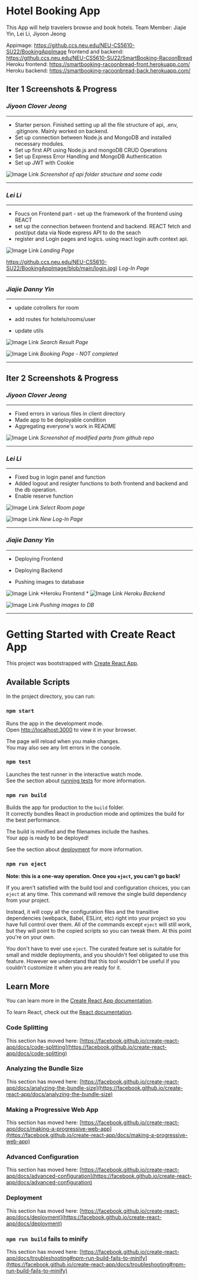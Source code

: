 # Hotel Booking App

This App will help travelers browse and book hotels.
Team Member: Jiajie Yin, Lei Li, Jiyoon Jeong

Appimage: https://github.ccs.neu.edu/NEU-CS5610-SU22/BookingAppImage
frontend and backend: https://github.ccs.neu.edu/NEU-CS5610-SU22/SmartBooking-RacoonBread
Heroku frontend: https://smartbooking-racoonbread-front.herokuapp.com/
Heroku backend: https://smartbooking-racoonbread-back.herokuapp.com/


## Iter 1 Screenshots & Progress

### _Jiyoon Clover Jeong_
---
- Starter person. Finished setting up all the file structure of api, .env, .gitignore. Mainly worked on backend.
- Set up connection between Node.js and MongoDB and installed necessary modules.
- Set up first API using Node.js and mongoDB CRUD Operations
- Set up Express Error Handling and MongoDB Authentication
- Set up JWT with Cookie

![Image Link](https://github.ccs.neu.edu/NEU-CS5610-SU22/BookingAppImage/blob/main/BackendSetup-Clover.png)
*Screenshot of api folder structure and some code*

---


### _Lei Li_
---
- Foucs on Frontend part - set up the framework of the frontend using REACT
- set up the connection between frontend and backend. REACT fetch and post/put data via Node express API to do the seach
- register and Login pages and logics. using react login auth context api. 


![Image Link](https://github.ccs.neu.edu/NEU-CS5610-SU22/BookingAppImage/blob/main/LandingPage.jpg)
*Landing Page*

https://github.ccs.neu.edu/NEU-CS5610-SU22/BookingAppImage/blob/main/login.jpg)
*Log-In Page*

---


### _Jiajie Danny Yin_
---
- update cotrollers for room

- add routes for hotels/rooms/user

- update utils


![Image Link](https://github.ccs.neu.edu/NEU-CS5610-SU22/BookingAppImage/blob/main/SearchResult.jpg)
*Search Result Page*

![Image Link](https://github.ccs.neu.edu/NEU-CS5610-SU22/BookingAppImage/blob/main/BookingPage.jpg)
*Booking Page - NOT completed*

---

## Iter 2 Screenshots & Progress

### _Jiyoon Clover Jeong_
---
- Fixed errors in various files in client directory
- Made app to be deployable condition
- Aggregating everyone's work in README

![Image Link](https://github.ccs.neu.edu/NEU-CS5610-SU22/BookingAppImage/blob/main/Iter2_Clover-fixed%20errors.jpeg)
*Screenshot of modified parts from github repo*

---


### _Lei Li_
---
- Fixed bug in login panel and function
- Added logout and resigter functions to both frontend and backend and the db operation.
- Enable reserve function


![Image Link](https://github.ccs.neu.edu/NEU-CS5610-SU22/BookingAppImage/blob/main/Iter2_Lei_selectRoom)
*Select Room page*

![Image Link](https://github.ccs.neu.edu/NEU-CS5610-SU22/BookingAppImage/blob/main/Iter2_Lei_Loginemail)
*New Log-In Page*

---


### _Jiajie Danny Yin_
---
- Deploying Frontend

- Deploying Backend

- Pushing images to database


![Image Link](https://github.ccs.neu.edu/NEU-CS5610-SU22/BookingAppImage/blob/main/Iter2_Danny_DeployingFrontend)
*Heroku Frontend *
![Image Link](https://github.ccs.neu.edu/NEU-CS5610-SU22/BookingAppImage/blob/main/Iter2_Danny_DeployingBackend)
*Heroku Backend*

![Image Link](https://github.ccs.neu.edu/NEU-CS5610-SU22/BookingAppImage/blob/main/Iter2_Danny_PushImage)
*Pushing images to DB*

---


# Getting Started with Create React App

This project was bootstrapped with [Create React App](https://github.com/facebook/create-react-app).

## Available Scripts

In the project directory, you can run:

### `npm start`

Runs the app in the development mode.\
Open [http://localhost:3000](http://localhost:3000) to view it in your browser.

The page will reload when you make changes.\
You may also see any lint errors in the console.

### `npm test`

Launches the test runner in the interactive watch mode.\
See the section about [running tests](https://facebook.github.io/create-react-app/docs/running-tests) for more information.

### `npm run build`

Builds the app for production to the `build` folder.\
It correctly bundles React in production mode and optimizes the build for the best performance.

The build is minified and the filenames include the hashes.\
Your app is ready to be deployed!

See the section about [deployment](https://facebook.github.io/create-react-app/docs/deployment) for more information.

### `npm run eject`

**Note: this is a one-way operation. Once you `eject`, you can't go back!**

If you aren't satisfied with the build tool and configuration choices, you can `eject` at any time. This command will remove the single build dependency from your project.

Instead, it will copy all the configuration files and the transitive dependencies (webpack, Babel, ESLint, etc) right into your project so you have full control over them. All of the commands except `eject` will still work, but they will point to the copied scripts so you can tweak them. At this point you're on your own.

You don't have to ever use `eject`. The curated feature set is suitable for small and middle deployments, and you shouldn't feel obligated to use this feature. However we understand that this tool wouldn't be useful if you couldn't customize it when you are ready for it.

## Learn More

You can learn more in the [Create React App documentation](https://facebook.github.io/create-react-app/docs/getting-started).

To learn React, check out the [React documentation](https://reactjs.org/).

### Code Splitting

This section has moved here: [https://facebook.github.io/create-react-app/docs/code-splitting](https://facebook.github.io/create-react-app/docs/code-splitting)

### Analyzing the Bundle Size

This section has moved here: [https://facebook.github.io/create-react-app/docs/analyzing-the-bundle-size](https://facebook.github.io/create-react-app/docs/analyzing-the-bundle-size)

### Making a Progressive Web App

This section has moved here: [https://facebook.github.io/create-react-app/docs/making-a-progressive-web-app](https://facebook.github.io/create-react-app/docs/making-a-progressive-web-app)

### Advanced Configuration

This section has moved here: [https://facebook.github.io/create-react-app/docs/advanced-configuration](https://facebook.github.io/create-react-app/docs/advanced-configuration)

### Deployment

This section has moved here: [https://facebook.github.io/create-react-app/docs/deployment](https://facebook.github.io/create-react-app/docs/deployment)

### `npm run build` fails to minify

This section has moved here: [https://facebook.github.io/create-react-app/docs/troubleshooting#npm-run-build-fails-to-minify](https://facebook.github.io/create-react-app/docs/troubleshooting#npm-run-build-fails-to-minify)
